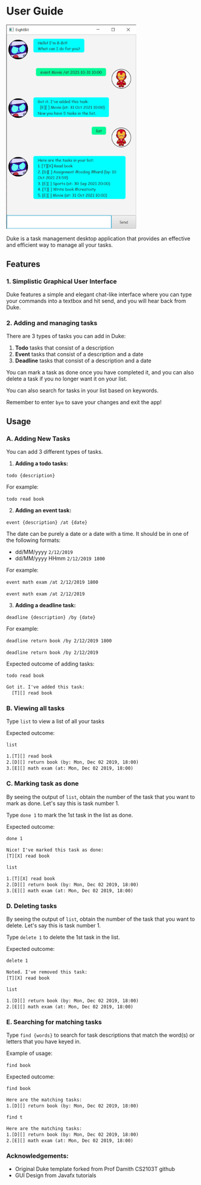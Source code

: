 # User Guide
<img src="Ui.png" alt="UI Screenshot" width="344"/>

Duke is a task management desktop application that provides an effective 
and efficient way to manage all your tasks.

## Features 

### 1. Simplistic Graphical User Interface

Duke features a simple and elegant chat-like interface where you can type your 
commands into a textbox and hit send, and you will hear back from Duke. 

### 2. Adding and managing tasks

There are 3 types of tasks you can add in Duke:
1) **Todo** tasks that consist of a description
2) **Event** tasks that consist of a description and a date
3) **Deadline** tasks that consist of a description and a date

You can mark a task as done once you have completed it, and you can also 
delete a task if you no longer want it on your list. 

You can also search for tasks in your list based on keywords. 

Remember to enter `bye` to save your changes and exit the app!

## Usage

### A. Adding New Tasks

You can add 3 different types of tasks.

1. **Adding a todo tasks:**

```todo {description}```

For example:

```todo read book```

2. **Adding an event task:**

```event {description} /at {date} ```

The date can be purely a date or a date with a time. It should be 
in one of the following formats:
- dd/MM/yyyy ```2/12/2019``` 
- dd/MM/yyyy HHmm ```2/12/2019 1800```

For example:

```event math exam /at 2/12/2019 1800```

```event math exam /at 2/12/2019```

3. **Adding a deadline task:**

```deadline {description} /by {date} ```

For example:

```deadline return book /by 2/12/2019 1800```

```deadline return book /by 2/12/2019```



Expected outcome of adding tasks:
```
todo read book
```

```
Got it. I've added this task:
  [T][] read book
```
### B. Viewing all tasks

Type ```list``` to view a list of all your tasks

Expected outcome:

```
list
```

```
1.[T][] read book
2.[D][] return book (by: Mon, Dec 02 2019, 18:00)
3.[E][] math exam (at: Mon, Dec 02 2019, 18:00)
```

### C. Marking task as done

By seeing the output of ```list```, obtain the number of the task that
you want to mark as done. Let's say this is task number 1.

Type ```done 1``` to mark the 1st task in the list as done. 

Expected outcome:

```
done 1
```
```
Nice! I've marked this task as done:
[T][X] read book
```

```
list
```
```
1.[T][X] read book
2.[D][] return book (by: Mon, Dec 02 2019, 18:00)
3.[E][] math exam (at: Mon, Dec 02 2019, 18:00)
```

### D. Deleting tasks

By seeing the output of ```list```, obtain the number of the task that
you want to delete. Let's say this is task number 1.

Type ```delete 1``` to delete the 1st task in the list.

Expected outcome:

```
delete 1
```
```
Noted. I've removed this task:
[T][X] read book
```

```
list
```
```
1.[D][] return book (by: Mon, Dec 02 2019, 18:00)
2.[E][] math exam (at: Mon, Dec 02 2019, 18:00)
```

### E. Searching for matching tasks

Type ```find {words}``` to search for task descriptions that match the word(s) or letters 
that you have keyed in. 

Example of usage:

`find book`

Expected outcome:

```
find book
```

```
Here are the matching tasks:
1.[D][] return book (by: Mon, Dec 02 2019, 18:00)
```

```
find t
```

```
Here are the matching tasks:
1.[D][] return book (by: Mon, Dec 02 2019, 18:00)
2.[E][] math exam (at: Mon, Dec 02 2019, 18:00)
```

### Acknowledgements:
- Original Duke template forked from Prof Damith CS2103T github
- GUI Design from Javafx tutorials
